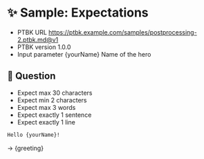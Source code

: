 # ✨ Sample: Expectations

-   PTBK URL https://ptbk.example.com/samples/postprocessing-2.ptbk.md@v1
-   PTBK version 1.0.0
-   Input parameter {yourName} Name of the hero

## 💬 Question

-   Expect max 30 characters
-   Expect min 2 characters
-   Expect max 3 words
-   Expect exactly 1 sentence
-   Expect exactly 1 line

```markdown
Hello {yourName}!
```

-> {greeting}
